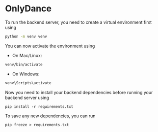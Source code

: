 # OnlyDance

To run the backend server, you need to create a virtual environment first using

```bash
python -m venv venv
```

You can now activate the environment using
 - On Mac/Linux:

```bash
venv/bin/activate
```

 - On Windows:

```bash
venv\Scripts\activate
```

Now you need to install your backend dependencies before running your backend server using

```
pip install -r requirements.txt
```

To save any new dependencies, you can run

```
pip freeze > requirements.txt
```
